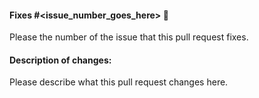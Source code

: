 #### Fixes #<issue_number_goes_here> 🎉
Please the number of the issue that this pull request fixes.

#### Description of changes:
Please describe what this pull request changes here.
